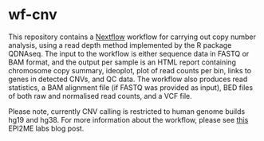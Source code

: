 # wf-cnv

This repository contains a [Nextflow](https://www.nextflow.io/) workflow for carrying out copy number analysis, using a read depth method implemented by the R package QDNAseq. The input to the workflow is either sequence data in FASTQ or BAM format, and the output per sample is an HTML report containing chromosome copy summary, ideoplot, plot of read counts per bin, links to genes in detected CNVs, and QC data. The workflow also produces read statistics, a BAM alignment file (if FASTQ was provided as input), BED files of both raw and normalised read counts, and a VCF file.

Please note, currently CNV calling is restricted to human genome builds hg19 and hg38. For more information about the workflow, please see [this](https://labs.epi2me.io/copy-number-calling/) EPI2ME labs blog post.
